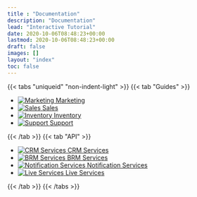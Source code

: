 ```yaml
---
title : "Documentation"
description: "Documentation"
lead: "Interactive Tutorial"
date: 2020-10-06T08:48:23+00:00
lastmod: 2020-10-06T08:48:23+00:00
draft: false
images: []
layout: "index"
toc: false
---
```


{{< tabs "uniqueid" "non-indent-light" >}}
{{< tab "Guides" >}}
<ul>
<li><a href="/docs/guides/campaign/"><img src="/svg-icons/stack.svg" alt="Marketing"> <span>Marketing</span></a></li>
<li><a href="/docs/guides/accounts/"><img src="/svg-icons/stack.svg" alt="Sales"> <span>Sales</a></span></li>
<li><a href="/docs/guides/packagelist/"><img src="/svg-icons/stack.svg" alt="Inventory"> <span>Inventory</span></a></li>
<li><a href="/docs/guides/tickets/"><img src="/svg-icons/stack.svg" alt="Support"> <span>Support</span></a></li>
</ul>
{{< /tab >}}
{{< tab "API" >}}
<ul>
<li><a href="/docs/api/authentication-services/"><img src="/svg-icons/pie.svg" alt="CRM Services"> <span>CRM Services</span></a></li>
<li><a href="/docs/api/brm-billing-controller/"><img src="/svg-icons/pie.svg" alt="BRM Services"> <span>BRM Services</span></a></li>
<li><a href="/docs/api/sms-controller/"><img src="/svg-icons/pie.svg" alt="Notification Services"> <span>Notification Services</span></a></li>
<li><a href="/docs/api/live-services/"><img src="/svg-icons/pie.svg" alt="Live Services"> <span>Live Services</span></a></li>
</ul>
{{< /tab >}}
{{< /tabs >}}
